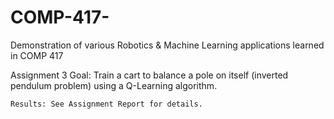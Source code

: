# COMP-417-
Demonstration of various Robotics &amp; Machine Learning applications learned in COMP 417


Assignment 3
    Goal: Train a cart to balance a pole on itself (inverted pendulum problem) using a Q-Learning algorithm.

    Results: See Assignment Report for details.
